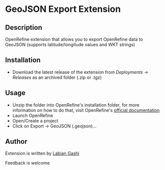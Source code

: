 # GeoJSON Export Extension

Description
------
OpenRefine extension that allows you to export OpenRefine data to GeoJSON (supports latitude/longitude values and WKT strings)

Installation
------
* Download the latest release of the extension from _Deployments -> Releases_ as an archived folder (.zip or .tgz)

Usage
-----
* Unzip the folder into OpenRefine's installation folder, for more information on how to do that, visit OpenRefine's [official documentation](https://docs.openrefine.org/manual/installing#installing-extensions)
* Launch OpenRefine
* Open/Create a project
* Click on Export -> GeoJSON (.geojson)...

Author
------

Extension is written by [Labian Gashi](https://gitlab.com/labiangashi)

Feedback is welcome

